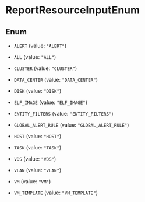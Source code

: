 

# ReportResourceInputEnum

## Enum


* `ALERT` (value: `"ALERT"`)

* `ALL` (value: `"ALL"`)

* `CLUSTER` (value: `"CLUSTER"`)

* `DATA_CENTER` (value: `"DATA_CENTER"`)

* `DISK` (value: `"DISK"`)

* `ELF_IMAGE` (value: `"ELF_IMAGE"`)

* `ENTITY_FILTERS` (value: `"ENTITY_FILTERS"`)

* `GLOBAL_ALERT_RULE` (value: `"GLOBAL_ALERT_RULE"`)

* `HOST` (value: `"HOST"`)

* `TASK` (value: `"TASK"`)

* `VDS` (value: `"VDS"`)

* `VLAN` (value: `"VLAN"`)

* `VM` (value: `"VM"`)

* `VM_TEMPLATE` (value: `"VM_TEMPLATE"`)



